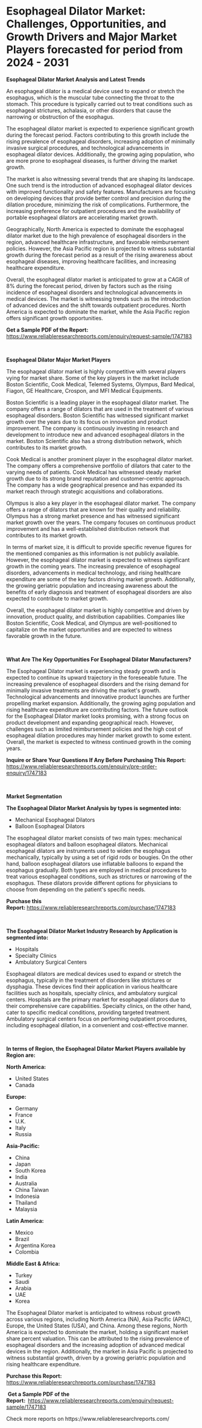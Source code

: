 <p><h1>Esophageal Dilator Market: Challenges, Opportunities, and Growth Drivers and Major Market Players forecasted for period from 2024 - 2031</h1></p><p><strong>Esophageal Dilator Market Analysis and Latest Trends</strong></p>
<p><p>An esophageal dilator is a medical device used to expand or stretch the esophagus, which is the muscular tube connecting the throat to the stomach. This procedure is typically carried out to treat conditions such as esophageal strictures, achalasia, or other disorders that cause the narrowing or obstruction of the esophagus.</p><p>The esophageal dilator market is expected to experience significant growth during the forecast period. Factors contributing to this growth include the rising prevalence of esophageal disorders, increasing adoption of minimally invasive surgical procedures, and technological advancements in esophageal dilator devices. Additionally, the growing aging population, who are more prone to esophageal diseases, is further driving the market growth.</p><p>The market is also witnessing several trends that are shaping its landscape. One such trend is the introduction of advanced esophageal dilator devices with improved functionality and safety features. Manufacturers are focusing on developing devices that provide better control and precision during the dilation procedure, minimizing the risk of complications. Furthermore, the increasing preference for outpatient procedures and the availability of portable esophageal dilators are accelerating market growth.</p><p>Geographically, North America is expected to dominate the esophageal dilator market due to the high prevalence of esophageal disorders in the region, advanced healthcare infrastructure, and favorable reimbursement policies. However, the Asia Pacific region is projected to witness substantial growth during the forecast period as a result of the rising awareness about esophageal diseases, improving healthcare facilities, and increasing healthcare expenditure.</p><p>Overall, the esophageal dilator market is anticipated to grow at a CAGR of 8% during the forecast period, driven by factors such as the rising incidence of esophageal disorders and technological advancements in medical devices. The market is witnessing trends such as the introduction of advanced devices and the shift towards outpatient procedures. North America is expected to dominate the market, while the Asia Pacific region offers significant growth opportunities.</p></p>
<p><strong>Get a Sample PDF of the Report:&nbsp;</strong> <a href="https://www.reliableresearchreports.com/enquiry/request-sample/1747183">https://www.reliableresearchreports.com/enquiry/request-sample/1747183</a></p>
<p>&nbsp;</p>
<p><strong>Esophageal Dilator Major Market Players</strong></p>
<p><p>The esophageal dilator market is highly competitive with several players vying for market share. Some of the key players in the market include Boston Scientific, Cook Medical, Telemed Systems, Olympus, Bard Medical, Fiagon, GE Healthcare, Crospon, and MFI Medical Equipments.</p><p>Boston Scientific is a leading player in the esophageal dilator market. The company offers a range of dilators that are used in the treatment of various esophageal disorders. Boston Scientific has witnessed significant market growth over the years due to its focus on innovation and product improvement. The company is continuously investing in research and development to introduce new and advanced esophageal dilators in the market. Boston Scientific also has a strong distribution network, which contributes to its market growth.</p><p>Cook Medical is another prominent player in the esophageal dilator market. The company offers a comprehensive portfolio of dilators that cater to the varying needs of patients. Cook Medical has witnessed steady market growth due to its strong brand reputation and customer-centric approach. The company has a wide geographical presence and has expanded its market reach through strategic acquisitions and collaborations.</p><p>Olympus is also a key player in the esophageal dilator market. The company offers a range of dilators that are known for their quality and reliability. Olympus has a strong market presence and has witnessed significant market growth over the years. The company focuses on continuous product improvement and has a well-established distribution network that contributes to its market growth.</p><p>In terms of market size, it is difficult to provide specific revenue figures for the mentioned companies as this information is not publicly available. However, the esophageal dilator market is expected to witness significant growth in the coming years. The increasing prevalence of esophageal disorders, advancements in medical technology, and rising healthcare expenditure are some of the key factors driving market growth. Additionally, the growing geriatric population and increasing awareness about the benefits of early diagnosis and treatment of esophageal disorders are also expected to contribute to market growth.</p><p>Overall, the esophageal dilator market is highly competitive and driven by innovation, product quality, and distribution capabilities. Companies like Boston Scientific, Cook Medical, and Olympus are well-positioned to capitalize on the market opportunities and are expected to witness favorable growth in the future.</p></p>
<p>&nbsp;</p>
<p><strong>What Are The Key Opportunities For Esophageal Dilator Manufacturers?</strong></p>
<p><p>The Esophageal Dilator market is experiencing steady growth and is expected to continue its upward trajectory in the foreseeable future. The increasing prevalence of esophageal disorders and the rising demand for minimally invasive treatments are driving the market's growth. Technological advancements and innovative product launches are further propelling market expansion. Additionally, the growing aging population and rising healthcare expenditure are contributing factors. The future outlook for the Esophageal Dilator market looks promising, with a strong focus on product development and expanding geographical reach. However, challenges such as limited reimbursement policies and the high cost of esophageal dilation procedures may hinder market growth to some extent.  Overall, the market is expected to witness continued growth in the coming years.</p></p>
<p><strong>Inquire or Share Your Questions If Any Before Purchasing This Report:</strong> <a href="https://www.reliableresearchreports.com/enquiry/pre-order-enquiry/1747183">https://www.reliableresearchreports.com/enquiry/pre-order-enquiry/1747183</a></p>
<p>&nbsp;</p>
<p><strong>Market Segmentation</strong></p>
<p><strong>The Esophageal Dilator Market Analysis by types is segmented into:</strong></p>
<p><ul><li>Mechanical Esophageal Dilators</li><li>Balloon Esophageal Dilators</li></ul></p>
<p><p>The esophageal dilator market consists of two main types: mechanical esophageal dilators and balloon esophageal dilators. Mechanical esophageal dilators are instruments used to widen the esophagus mechanically, typically by using a set of rigid rods or bougies. On the other hand, balloon esophageal dilators use inflatable balloons to expand the esophagus gradually. Both types are employed in medical procedures to treat various esophageal conditions, such as strictures or narrowing of the esophagus. These dilators provide different options for physicians to choose from depending on the patient's specific needs.</p></p>
<p><strong>Purchase this Report:&nbsp;</strong><a href="https://www.reliableresearchreports.com/purchase/1747183">https://www.reliableresearchreports.com/purchase/1747183</a></p>
<p>&nbsp;</p>
<p><strong>The Esophageal Dilator Market Industry Research by Application is segmented into:</strong></p>
<p><ul><li>Hospitals</li><li>Specialty Clinics</li><li>Ambulatory Surgical Centers</li></ul></p>
<p><p>Esophageal dilators are medical devices used to expand or stretch the esophagus, typically in the treatment of disorders like strictures or dysphagia. These devices find their application in various healthcare facilities such as hospitals, specialty clinics, and ambulatory surgical centers. Hospitals are the primary market for esophageal dilators due to their comprehensive care capabilities. Specialty clinics, on the other hand, cater to specific medical conditions, providing targeted treatment. Ambulatory surgical centers focus on performing outpatient procedures, including esophageal dilation, in a convenient and cost-effective manner.</p></p>
<p>&nbsp;</p>
<p><strong>In terms of Region, the Esophageal Dilator Market Players available by Region are:</strong></p>
<p>
    <p> <strong> North America: </strong>
        <ul>
            <li>United States</li>
            <li>Canada</li>
        </ul>
        </p> 
    <p> <strong> Europe: </strong>
        <ul>
            <li>Germany</li>
            <li>France</li>
            <li>U.K.</li>
            <li>Italy</li>
            <li>Russia</li>
        </ul>
        </p> 
    <p> <strong> Asia-Pacific: </strong>
        <ul>
            <li>China</li>
            <li>Japan</li>
            <li>South Korea</li>
            <li>India</li>
            <li>Australia</li>
            <li>China Taiwan</li>
            <li>Indonesia</li>
            <li>Thailand</li>
            <li>Malaysia</li>
        </ul>
        </p> 
    <p> <strong> Latin America: </strong>
        <ul>
            <li>Mexico</li>
            <li>Brazil</li>
            <li>Argentina Korea</li>
            <li>Colombia</li>
        </ul>
        </p> 
    <p> <strong> Middle East & Africa: </strong>
        <ul>
            <li>Turkey</li>
            <li>Saudi</li>
            <li>Arabia</li>
            <li>UAE</li>
            <li>Korea</li>
        </ul>
    </p>
    </p>
<p><p>The Esophageal Dilator market is anticipated to witness robust growth across various regions, including North America (NA), Asia Pacific (APAC), Europe, the United States (USA), and China. Among these regions, North America is expected to dominate the market, holding a significant market share percent valuation. This can be attributed to the rising prevalence of esophageal disorders and the increasing adoption of advanced medical devices in the region. Additionally, the market in Asia Pacific is projected to witness substantial growth, driven by a growing geriatric population and rising healthcare expenditure.</p></p>
<p><strong>Purchase this Report: </strong><a href="https://www.reliableresearchreports.com/purchase/1747183">https://www.reliableresearchreports.com/purchase/1747183</a></p>
<p>&nbsp;<strong>Get a Sample PDF of the Report:&nbsp;&nbsp;</strong><a href="https://www.reliableresearchreports.com/enquiry/request-sample/1747183">https://www.reliableresearchreports.com/enquiry/request-sample/1747183</a></p>
<p><strong></strong></p>
<p>Check more reports on https://www.reliableresearchreports.com/</p>